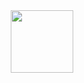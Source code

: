  
<div id="header" align="center">
  <img src="https://media.giphy.com/media/v1.Y2lkPTc5MGI3NjExeG9lbWM5aWlnYmJjZ2xkaTR0Z2kxdXM5ZWV2ZW9iajYwM3BjemU3YiZlcD12MV9pbnRlcm5hbF9naWZfYnlfaWQmY3Q9Zw/Ws6T5PN7wHv3cY8xy8/giphy.gif" width="100"/>
</div>
